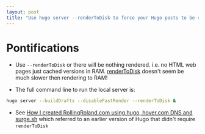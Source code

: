 ```yaml
---
layout: post
title: "Use hugo server --renderToDisk to force your Hugo posts to be rendered to disk instead of RAM which is the current default"
---
```


# Pontifications

* Use `--renderToDisk` or there will be nothing rendered. i.e. no HTML web pages just cached versions in RAM.  [renderToDisk](https://kodify.net/hugo/config/command-flags-options/) doesn't seem be much slower then rendering to RAM!

* The full command line to run the local server is:

```bash
hugo server --buildDrafts --disableFastRender --renderToDisk &
```
* See [How I created RollingRoland.com using hugo, hover.com DNS and surge.sh](http://rolandtanglao.com/2016/10/28/p1-how-i-made-rollingroland/) which referred to an earlier version of Hugo that didn't require `renderToDisk`